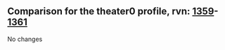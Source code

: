 ## Comparison for the theater0 profile, rvn: [1359](https://github.com/PRO100KatYT/FortniteProfileRevisions/tree/main/profiles/theater0/1359%20theater0.json)-[1361](https://github.com/PRO100KatYT/FortniteProfileRevisions/tree/main/profiles/theater0/1361%20theater0.json)

No changes
